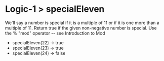 # Logic-1 > specialEleven

We'll say a number is special if it is a multiple of 11 or if it is one more than a multiple of 11. Return true if the given non-negative number is special. Use the % "mod" operator -- see Introduction to Mod

- specialEleven(22) → true
- specialEleven(23) → true
- specialEleven(24) → false
